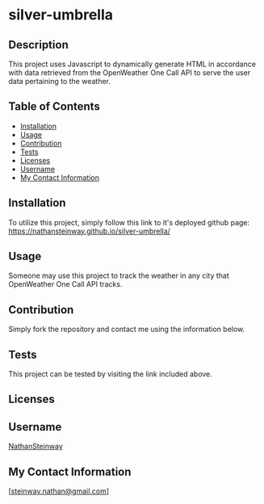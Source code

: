 
  # silver-umbrella
  ## Description
This project uses Javascript to dynamically generate HTML in accordance with data retrieved from the OpenWeather One Call API to serve the user data pertaining to the weather.

  ## Table of Contents

  * [Installation](#Installation)
  * [Usage](#Usage)
  * [Contribution](#Contribution)
  * [Tests](#Tests)
  * [Licenses](#Licenses)
  * [Username](#Username)
  * [My Contact Information](#My-Contact-Information)

  ## Installation
To utilize this project, simply follow this link to it's deployed github page: https://nathansteinway.github.io/silver-umbrella/
  ## Usage
Someone may use this project to track the weather in any city that OpenWeather One Call API tracks.
  ## Contribution
Simply fork the repository and contact me using the information below.
  ## Tests
This project can be tested by visiting the link included above.
  ## Licenses



  ## Username
[NathanSteinway](https://www.github.com/NathanSteinway)
  ## My Contact Information
[steinway.nathan@gmail.com]
